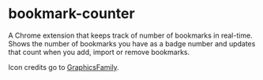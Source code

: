 # bookmark-counter
A Chrome extension that keeps track of number of bookmarks in real-time. Shows the number of bookmarks you have as a badge number and updates that count when you add, import or remove bookmarks.

Icon credits go to [GraphicsFamily](https://graphicsfamily.com/).
